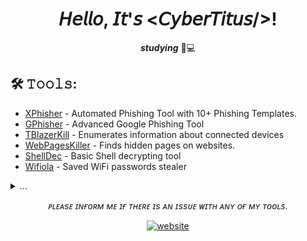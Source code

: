 <div align="center">

 # 𝘏𝘦𝘭𝘭𝘰, 𝘐𝘵'𝘴 <𝘊𝘺𝘣𝘦𝘳𝘛𝘪𝘵𝘶𝘴/>!

***studying*** 🌳💻
 
 
</div>


## 🛠️ 𝚃𝚘𝚘𝚕𝚜:
 - <a href="https://github.com/CyberTitus/XPhisher">XPhisher</a>  - Automated Phishing Tool with 10+ Phishing Templates.
 - <a href="https://github.com/CyberTitus/GPhisher">GPhisher</a> - Advanced Google Phishing Tool
 - <a href="https://github.com/CyberTitus/TBlazerKill">TBlazerKill</a> - Enumerates information about connected devices
 - <a href="https://github.com/CyberTitus/WebPagesKiller">WebPagesKiller</a> - Finds hidden pages on websites.
 - <a href="https://github.com/CyberTitus/ShellDec">ShellDec</a> - Basic Shell decrypting tool
 - <a href="https://github.com/CyberTitus/Wifiola">Wifiola</a> - Saved WiFi passwords stealer




<details>
  <summary>...</summary>
 
<div align="center">

 
 | Github Stats | Top Languages |
| --- | --- |
| <a href="https://github.com/CyberTitus"><img src="https://github-readme-stats.vercel.app/api?username=cybertitus&show_icons=true&title_color=5eff00&icon_color=2ae300&text_color=9f9f9f&bg_color=151515&count_private=true"></a> | <a href="[https://github.com/CyberTitus"><img src="https://github-readme-stats.vercel.app/api/top-langs/?username=cybertitus&show_icons=true&title_color=5eff00&icon_color=2ae300&text_color=9f9f9f&bg_color=151515&count_private=true&layout=compact"></a> |
 
 </div>
</details>

<div align="center">
 
 *ᴘʟᴇᴀsᴇ ɪɴғᴏʀᴍ ᴍᴇ ɪғ ᴛʜᴇʀᴇ ɪs ᴀɴ ɪssᴜᴇ ᴡɪᴛʜ ᴀɴʏ ᴏғ ᴍʏ ᴛᴏᴏʟs.*
 
<a href="https://cybertitus.github.io"><img src="https://img.shields.io/website?down_color=red&down_message=offline&style=flat-square&up_color=green&url=https%3A%2F%2Fcybertitus.github.io" alt="website"></a>

</div>

